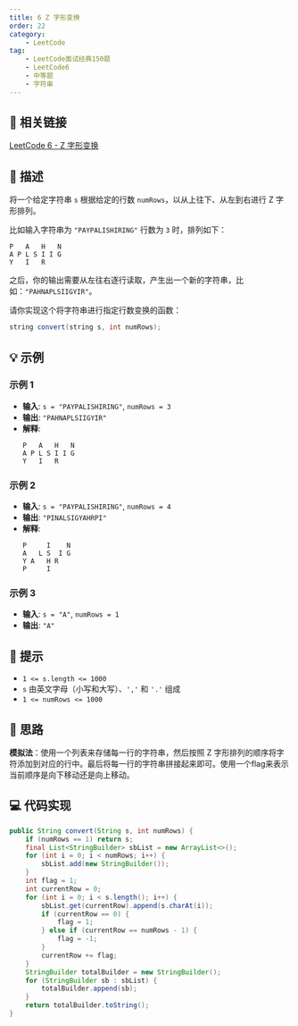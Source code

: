 ```yaml
---
title: 6 Z 字形变换
order: 22
category:
    - LeetCode
tag:
    - LeetCode面试经典150题
    - LeetCode6
    - 中等题
    - 字符串
---
```


## 🚀 相关链接

[LeetCode 6 - Z 字形变换](https://leetcode.cn/problems/zigzag-conversion/description/?envType=study-plan-v2&envId=top-interview-150)

## 📜 描述

将一个给定字符串 `s` 根据给定的行数 `numRows`，以从上往下、从左到右进行 Z 字形排列。

比如输入字符串为 `"PAYPALISHIRING"` 行数为 `3` 时，排列如下：

```
P   A   H   N
A P L S I I G
Y   I   R
```

之后，你的输出需要从左往右逐行读取，产生出一个新的字符串，比如：`"PAHNAPLSIIGYIR"`。

请你实现这个将字符串进行指定行数变换的函数：

```java
string convert(string s, int numRows);
```

## 💡 示例

### 示例 1

- **输入**: `s = "PAYPALISHIRING"`, `numRows = 3`
- **输出**: `"PAHNAPLSIIGYIR"`
- **解释**: 
  ```
  P   A   H   N
  A P L S I I G
  Y   I   R
  ```

### 示例 2

- **输入**: `s = "PAYPALISHIRING"`, `numRows = 4`
- **输出**: `"PINALSIGYAHRPI"`
- **解释**: 
  ```
  P     I    N
  A   L S  I G
  Y A   H R
  P     I
  ```

### 示例 3

- **输入**: `s = "A"`, `numRows = 1`
- **输出**: `"A"`

## 📝 提示
- `1 <= s.length <= 1000`
- `s` 由英文字母（小写和大写）、`','` 和 `'.'` 组成
- `1 <= numRows <= 1000`

## 💭 思路

**模拟法**：使用一个列表来存储每一行的字符串，然后按照 Z 字形排列的顺序将字符添加到对应的行中。最后将每一行的字符串拼接起来即可。使用一个flag来表示当前顺序是向下移动还是向上移动。

## 💻 代码实现

```java
public String convert(String s, int numRows) {
    if (numRows == 1) return s;
    final List<StringBuilder> sbList = new ArrayList<>();
    for (int i = 0; i < numRows; i++) {
        sbList.add(new StringBuilder());
    }
    int flag = 1;
    int currentRow = 0;
    for (int i = 0; i < s.length(); i++) {
        sbList.get(currentRow).append(s.charAt(i));
        if (currentRow == 0) {
            flag = 1;
        } else if (currentRow == numRows - 1) {
            flag = -1;
        }
        currentRow += flag;
    }
    StringBuilder totalBuilder = new StringBuilder();
    for (StringBuilder sb : sbList) {
        totalBuilder.append(sb);
    }
    return totalBuilder.toString();
}
```